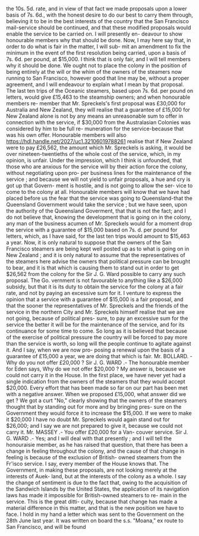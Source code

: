 the 10s. 5d. rate, and in view of that fact we made proposals upon a lower basis of 7s. 6d., with the honest desire to do our best to carry them through, believing it to be in the best interests of the country that the San Francisco mail-service should be continued, and that these modified proposals would enable the service to be carried on. I will presently en- deavour to show honourable members why that should be done. Now, I may here say that, in order to do what is fair in the matter, I will sub- mit an amendment to fix the minimum in the event of the first resolution being carried, upon a basis of 7s. 6d. per pound, at $15,000. I think that is only fair, and I will tell members why it should be done. We ought not to place the colony in the position of being entirely at the will or the whim of the owners of the steamers now running to San Francisco, however good that line may be, without a proper agreement, and I will endeavour to explain what I mean by that proposal. The last ten trips of the Oceanic steamers, based upon 7s. 6d. per pound on letters, would give £15,463 to the steamship owners; and when honourable members re- member that Mr. Spreckels's first proposal was £30,000 for Australia and New Zealand, they will realise that a guarantee of £15,000 for New Zealand alone is not by any means an unreasonable sum to offer in connection with the service, if $30,000 from the Australasian Colonies was considered by him to be full re- muneration for the service-because that was his own offer. Honourable members will also https://hdl.handle.net/2027/uc1.32106019788261 realise that if New Zealand were to pay £26,562, the amount which Mr. Spreckels is asking, it would be over nineteen-twentieths of the whole cost of the service, which, in my opinion, is unfair. Under the impression, which I think is unfounded, that those who are anxious for the service will by their action force the colony, without negotiating upon pro- per business lines for the maintenance of the service ; and because we will not yield to unfair proposals, a hue and cry is got up that Govern- ment is hostile, and is not going to allow the ser- vice to come to the colony at all. Honourable members will know that we have had placed before us the fear that the service was going to Queensland-that the Queensland Government would take the service ; but we have seen, upon the authority of the Queensland Goverment, that that is not the fact; and I do not believe that, knowing the development that is going on in the colony, any man of the business acumen of Mr. Spreckels would for a moment drop the service with a guarantee of $15,000 based on 7s. d. per pound for letters, which, as I have said, for the last ten trips would amount to $15,463 a year. Now, it is only natural to suppose that the owners of the San Francisco steamers are being kept well posted up as to what is going on in New Zealand ; and it is only natural to assume that the representatives of the steamers here advise the owners that political pressure can be brought to bear, and it is that which is causing them to stand out in order to get $26,562 from the colony for the Sir J. G. Ward possible to carry any such proposal. The Go. vernment is not favourable to anything like a $26,000 subsidy, but that it is its duty to obtain the service for the colony at a fair rate, and not by paying an excessive sum for it. I venture to express the opinion that a service with a guarantee of $15,000 is a fair proposal, and that the sooner the representatives of Mr. Spreckels and the friends of the service in the northern City and Mr. Spreckels himself realise that we are not going, because of political pres- sure, to pay an excessive sum for the service the better it will be for the maintenance of the service, and for its continuance for some time to come. So long as it is believed that because of the exercise of political pressure the country will be forced to pay more than the service is worth, so long will the people continue to agitate against it. And I say, when we are now pro- posing a renewal upon the basis of a guarantee of £15,000 a year, we are doing that which is fair. Mr. BOLLARD. - Why do you not offer £20,000 ? Sir J. G. WARD .- The honourable member for Eden says, Why do we not offer $20,000 ? My answer is, because we could not carry it in the House. In the first place, we have never yet had a single indication from the owners of the steamers that they would accept $20,000. Every effort that has been made so far on our part has been met with a negative answer. When we proposed £15,000, what answer did we get ? We got a curt "No," clearly showing that the owners of the steamers thought that by standing out for more and by bringing pres- sure on the Government they would force it to increase the $15,000. If we were to make it $20,000 I have no doubt Mr. Spreckels would again stand out for $26,000; and I say we are not prepared to give it, because we could not carry it. Mr. MASSEY .- You offer £20,000 for a Van- couver service. Sir J. G. WARD .- Yes; and I will deal with that presently ; and I will tell the honouraisie member, as he has raised that question, that there has been a change in feeling throughout the colony, and the cause of that change in feeling is because of the exclusion of British- owned steamers from the Fr'isco service. I say, every member of the House knows that. The Government, in making these proposals, are not looking merely at the interests of Auek- land, but at the interests of the colony as a whole. I say the change of sentiment is due to the fact that, owing to the acquisition of the Sandwich Islands by the United States, the application of its navigation laws has made it impossible for British-owned steamers to re- main in the service. This is the great ditti- culty, because that change has made a material difference in this matter, and that is the new position we have to face. I hold in my hand a letter which was sent to the Government on the 28th June last year. It was written on board the s.s. "Moana," ex route to San Francisco, and will be found 
